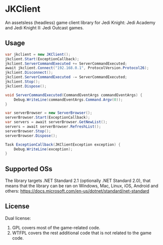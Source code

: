 # JKClient
An assetsless (headless) game client library for Jedi Knight: Jedi Academy and Jedi Knight II: Jedi Outcast games.

## Usage
```csharp
var jkclient = new JKClient();
jkclient.Start(ExceptionCallback);
jkclient.ServerCommandExecuted += ServerCommandExecuted;
await jkclient.Connect("192.168.0.1", ProtocolVersion.Protocol26);
jkclient.Disconnect();
jkclient.ServerCommandExecuted -= ServerCommandExecuted;
jkclient.Stop();
jkclient.Dispose();
```

```csharp
void ServerCommandExecuted(CommandEventArgs commandEventArgs) {
	Debug.WriteLine(commandEventArgs.Command.Argv(0));
}
```

```csharp
var serverBrowser = new ServerBrowser();
serverBrowser.Start(ExceptionCallback);
var servers = await serverBrowser.GetNewList();
servers = await serverBrowser.RefreshList();
serverBrowser.Stop();
serverBrowser.Dispose();
```

```csharp
Task ExceptionCallback(JKClientException exception) {
	Debug.WriteLine(exception);
}
```

## Supported OSs
The library targets .NET Standard 2.1 (optionally .NET Standard 2.0), that means that the library can be ran on Windows, Mac, Linux, iOS, Android and others:
https://docs.microsoft.com/en-us/dotnet/standard/net-standard

## License
Dual license:
1. GPL covers most of the game-related code.
2. WTFPL covers the rest additional code that is not related to the game code.

